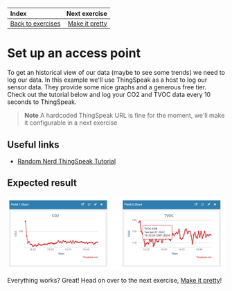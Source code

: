 | Index                                       |                       Next exercise |
| :------------------------------------------ | ----------------------------------: |
| [Back to exercises](../README.md#exercises) | [Make it pretty](make-it-pretty.md) |

# Set up an access point

To get an historical view of our data (maybe to see some trends) we need to log our data. In this example we'll use ThingSpeak as a host to log our sensor data. They provide some nice graphs and a generous free tier. Check out the tutorial below and log your CO2 and TVOC data every 10 seconds to ThingSpeak.

> **Note** A hardcoded ThingSpeak URL is fine for the moment, we'll make it configurable in a next exercise

## Useful links

- [Random Nerd ThingSpeak Tutorial](https://randomnerdtutorials.com/esp32-http-post-ifttt-thingspeak-arduino/)

## Expected result

![Result](/assets/thingspeak-result.png "Result")

Everything works? Great! Head on over to the next exercise, [Make it pretty](make-it-pretty.md)!
